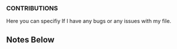### CONTRIBUTIONS 
 Here you can specifiy If I have any bugs or any issues with my file. 

## Notes Below